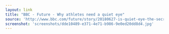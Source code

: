 ```yaml
---
layout: link
title: "BBC - Future - Why athletes need a quiet eye"
source: 'http://www.bbc.com/future/story/20180627-is-quiet-eye-the-secret-to-success-for-athletes'
screenshot: 'screenshots/dde10489-e371-4e71-b986-9e0ed20dd8d4.jpg'
---
```


